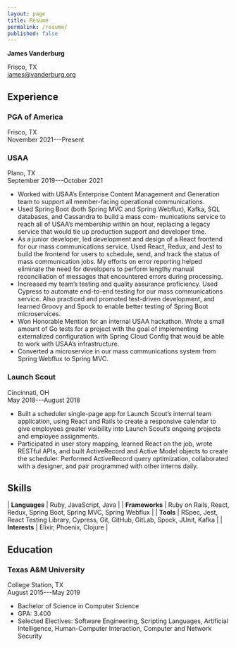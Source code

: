 ```yaml
---
layout: page
title: Résumé
permalink: /resume/
published: false
---
```


**James Vanderburg**

Frisco, TX  
james@vanderburg.org

## Experience

### PGA of America

Frisco, TX  
November 2021---Present

### USAA

Plano, TX  
September 2019---October 2021

- Worked with USAA’s Enterprise Content Management and Generation team to
  support all member-facing operational communications.
- Used Spring Boot (both Spring MVC and Spring Webflux), Kafka, SQL databases,
  and Cassandra to build a mass com- munications service to reach all of USAA’s
  membership within an hour, replacing a legacy service that would tie up
  production support and developer time.
- As a junior developer, led development and design of a React frontend for our
  mass communications service. Used React, Redux, and Jest to build the frontend
  for users to schedule, send, and track the status of mass communication jobs.
  My efforts on error reporting helped eliminate the need for developers to
  perform lengthy manual reconciliation of messages that encountered errors
  during processing.
- Increased my team’s testing and quality assurance proficiency. Used Cypress to
  automate end-to-end testing for our mass communications service. Also
  practiced and promoted test-driven development, and learned Groovy and Spock
  to enable better testing of Spring Boot microservices.
- Won Honorable Mention for an internal USAA hackathon. Wrote a small amount of
  Go tests for a project with the goal of implementing externalized
  configuration with Spring Cloud Config that would be able to work with USAA’s
  infrastructure.
- Converted a microservice in our mass communications system from Spring Webflux
  to Spring MVC.

### Launch Scout

Cincinnati, OH  
May 2018---August 2018

- Built a scheduler single-page app for Launch Scout’s internal team
  application, using React and Rails to create a responsive calendar to give
  employees greater visibility into Launch Scout’s ongoing projects and employee
  assignments.
- Participated in user story mapping, learned React on the job, wrote RESTful
APIs, and built ActiveRecord and Active Model objects to create the scheduler.
Performed ActiveRecord query optimization, collaborated with a designer, and
pair programmed with other interns daily.

## Skills

| **Languages** | Ruby, JavaScript, Java |
| **Frameworks** | Ruby on Rails, React, Redux, Spring Boot, Spring MVC, Spring Webflux |
| **Tools** | RSpec, Jest, React Testing Library, Cypress, Git, GitHub, GitLab, Spock, JUnit, Kafka |
| **Interests** | Elixir, Phoenix, Clojure |

## Education

### Texas A&M University

College Station, TX  
August 2015---May 2019

- Bachelor of Science in Computer Science
- GPA: 3.400
- Selected Electives: Software Engineering, Scripting Languages, Artificial 
Intelligence, Human-Computer Interaction, Computer and Network Security

